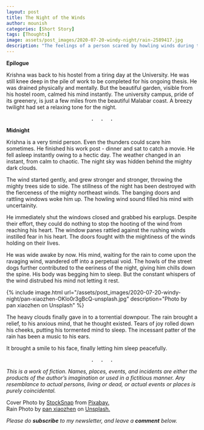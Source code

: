 ```yaml
---
layout: post
title: The Night of the Winds
author: mounish
categories: [Short Story]
tags: [Thoughts]
image: assets/post_images/2020-07-20-windy-night/rain-2589417.jpg
description: "The feelings of a person scared by howling winds during the night"
---
```


**Epilogue**

Krishna was back to his hostel from a tiring day at the University. He was still knee deep in the pile of work to be completed for his ongoing thesis. He was drained physically and mentally. But the beautiful garden, visible from his hostel room, calmed his mind instantly. The university campus, pride of its greenery, is just a few miles from the beautiful Malabar coast. A breezy twilight had set a relaxing tone for the night.  

<center><pre>.  .  .</pre></center>

**Midnight**

Krishna is a very timid person. Even the thunders could scare him sometimes. He finished his work post - dinner and sat to catch a movie. He fell asleep instantly owing to a hectic day. The weather changed in an instant, from calm to chaotic. The night sky was hidden behind the mighty dark clouds.

The wind started gently, and grew stronger and stronger, throwing the mighty trees side to side. The stillness of the night has been destroyed with the fierceness of the mighty northeast winds. The banging doors and rattling windows woke him up. The howling wind sound filled his mind with uncertainity.

He immediately shut the windows closed and grabbed his earplugs. Despite their effort, they could do nothing to stop the hooting of the wind from reaching his heart. The window panes rattled against the rushing winds instilled fear in his heart. The doors fought with the mightiness of the winds holding on their lives.  

He was wide awake by now. His mind, waiting for the rain to come upon the ravaging wind, wandered off into a perpetual void. The howls of the street dogs further contributed to the eeriness of the night, giving him chills down the spine. His body was begging him to sleep. But the constant whispers of the wind distrubed his mind not letting it rest.  

<!-- image here  -->
{% include image.html url="/assets/post_images/2020-07-20-windy-night/pan-xiaozhen-OKlo0r3gBcQ-unsplash.jpg" description="Photo by pan xiaozhen on Unsplash" %} 


The heavy clouds finally gave in to a torrential downpour. The rain brought a relief, to his anxious mind, that he thought existed. Tears of joy rolled down his cheeks, putting his tormented mind to sleep. The incessant patter of the rain has been a music to his ears.  

It brought a smile to his face, finally letting him sleep peacefully.  

<center><pre>.  .  .</pre></center>

_This is a work of fiction.  Names, places, events, and incidents are either the products of the author’s imagination or used in a fictitious manner. Any resemblance to actual persons, living or dead, or actual events or places is purely coincidental._

Cover Photo by <a href="https://pixabay.com/users/StockSnap-894430/?utm_source=link-attribution&amp;utm_medium=referral&amp;utm_campaign=image&amp;utm_content=2589417">StockSnap</a> from <a href="https://pixabay.com/?utm_source=link-attribution&amp;utm_medium=referral&amp;utm_campaign=image&amp;utm_content=2589417">Pixabay.</a>  
Rain Photo by <a href="https://unsplash.com/@zhenhappy?utm_source=unsplash&utm_medium=referral&utm_content=creditCopyText">pan xiaozhen</a> on <a href="https://unsplash.com/?utm_source=unsplash&utm_medium=referral&utm_content=creditCopyText">Unsplash.</a>

_Please do_ _**subscribe**_ _to my newsletter, and leave a_ _**comment**_ _below._

